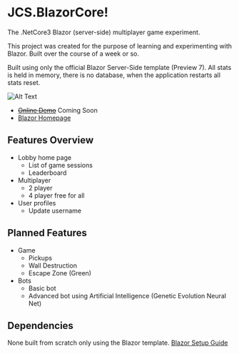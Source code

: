 # JCS.BlazorCore!
The .NetCore3 Blazor (server-side) multiplayer game experiment.

This project was created for the purpose of learning and experimenting with Blazor. Built over the course of a week or so.

Built using only the official Blazor Server-Side template (Preview 7). All stats is held in memory, there is no database, when the application restarts all stats reset.

![Alt Text](https://jcs.technology/images/jcs.blazorcore.p7.gif)

- ~~[Online Demo](https://blazorcore.jcs.technology)~~ Coming Soon
- [Blazor Homepage](https://dotnet.microsoft.com/apps/aspnet/web-apps/blazor)

## Features Overview
- Lobby home page
  - List of game sessions
  - Leaderboard
- Multiplayer
  - 2 player
  - 4 player free for all
- User profiles
  - Update username

## Planned Features
- Game
  - Pickups
  - Wall Destruction
  - Escape Zone (Green)
- Bots
  - Basic bot
  - Advanced bot using Artificial Intelligence (Genetic Evolution Neural Net)

## Dependencies
None built from scratch only using the Blazor template.
[Blazor Setup Guide](https://docs.microsoft.com/en-us/aspnet/core/blazor/get-started?view=aspnetcore-3.0&tabs=visual-studio)

